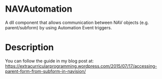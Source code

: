 # NAVAutomation
A dll component that allows communication between NAV objects (e.g. parent/subform) by using Automation Event triggers. 

# Description
You can follow the guide in my blog post at: https://extracurricularprogramming.wordpress.com/2015/07/17/accessing-parent-form-from-subform-in-navision/




